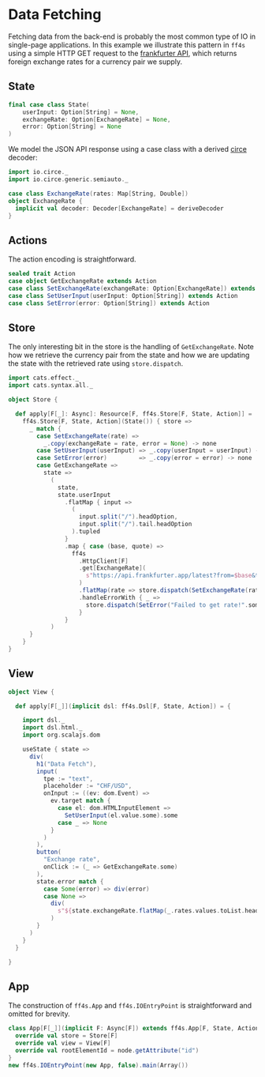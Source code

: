 # Data Fetching

Fetching data from the back-end is probably the most common type of IO in single-page applications.
In this example we illustrate this pattern in `ff4s` using a simple HTTP GET
request to the [frankfurter API](https://frankfurter.app), which returns foreign exchange rates for a currency pair we supply.

## State

```scala mdoc:js:shared
final case class State(
    userInput: Option[String] = None,
    exchangeRate: Option[ExchangeRate] = None,
    error: Option[String] = None
)
```

We model the JSON API response using a case class with a derived [circe](https://circe.github.io/circe/) decoder:

```scala mdoc:js:shared
import io.circe._
import io.circe.generic.semiauto._

case class ExchangeRate(rates: Map[String, Double])
object ExchangeRate {
  implicit val decoder: Decoder[ExchangeRate] = deriveDecoder
}
```

## Actions

The action encoding is straightforward.

```scala mdoc:js:shared
sealed trait Action
case object GetExchangeRate extends Action
case class SetExchangeRate(exchangeRate: Option[ExchangeRate]) extends Action
case class SetUserInput(userInput: Option[String]) extends Action
case class SetError(error: Option[String]) extends Action
```

## Store

The only interesting bit in the store is the handling of `GetExchangeRate`. Note how we retrieve the currency pair from the state and how we are updating the state with the retrieved rate using `store.dispatch`.

```scala mdoc:js:shared
import cats.effect._
import cats.syntax.all._

object Store {

  def apply[F[_]: Async]: Resource[F, ff4s.Store[F, State, Action]] =
    ff4s.Store[F, State, Action](State()) { store =>
      _ match {
        case SetExchangeRate(rate) =>
          _.copy(exchangeRate = rate, error = None) -> none
        case SetUserInput(userInput) => _.copy(userInput = userInput) -> none
        case SetError(error)         => _.copy(error = error) -> none
        case GetExchangeRate =>
          state =>
            (
              state,
              state.userInput
                .flatMap { input =>
                  (
                    input.split("/").headOption,
                    input.split("/").tail.headOption
                  ).tupled
                }
                .map { case (base, quote) =>
                  ff4s
                    .HttpClient[F]
                    .get[ExchangeRate](
                      s"https://api.frankfurter.app/latest?from=$base&to=$quote"
                    )
                    .flatMap(rate => store.dispatch(SetExchangeRate(rate.some)))
                    .handleErrorWith { _ =>
                      store.dispatch(SetError("Failed to get rate!".some))
                    }
                }
            )
      }
    }
}
```

## View

```scala mdoc:js:shared
object View {

  def apply[F[_]](implicit dsl: ff4s.Dsl[F, State, Action]) = {

    import dsl._
    import dsl.html._
    import org.scalajs.dom

    useState { state =>
      div(
        h1("Data Fetch"),
        input(
          tpe := "text",
          placeholder := "CHF/USD",
          onInput := ((ev: dom.Event) =>
            ev.target match {
              case el: dom.HTMLInputElement =>
                SetUserInput(el.value.some).some
              case _ => None
            }
          )
        ),
        button(
          "Exchange rate",
          onClick := (_ => GetExchangeRate.some)
        ),
        state.error match {
          case Some(error) => div(error)
          case None =>
            div(
              s"${state.exchangeRate.flatMap(_.rates.values.toList.headOption).getOrElse("")}"
            )
        }
      )
    }
  }

}
```

## App

The construction of `ff4s.App` and `ff4s.IOEntryPoint` is straightforward and omitted for brevity.

```scala mdoc:js:invisible
class App[F[_]](implicit F: Async[F]) extends ff4s.App[F, State, Action] {
  override val store = Store[F]
  override val view = View[F]
  override val rootElementId = node.getAttribute("id")
}
new ff4s.IOEntryPoint(new App, false).main(Array())
```
